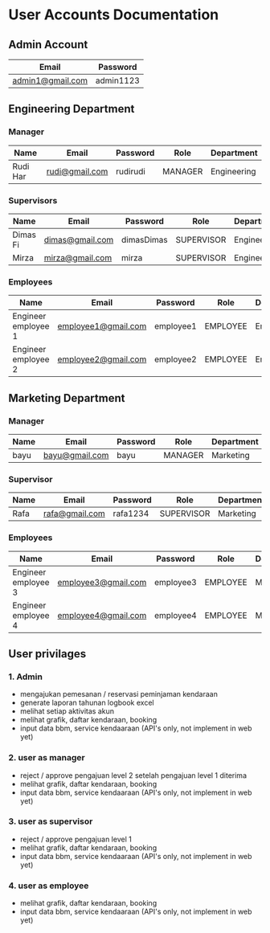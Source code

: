 # User Accounts Documentation

## Admin Account

| Email            | Password  |
| ---------------- | --------- |
| admin1@gmail.com | admin1123 |

## Engineering Department

### Manager

| Name     | Email          | Password | Role    | Department  |
| -------- | -------------- | -------- | ------- | ----------- |
| Rudi Har | rudi@gmail.com | rudirudi | MANAGER | Engineering |

### Supervisors

| Name     | Email           | Password   | Role       | Department  |
| -------- | --------------- | ---------- | ---------- | ----------- |
| Dimas Fi | dimas@gmail.com | dimasDimas | SUPERVISOR | Engineering |
| Mirza    | mirza@gmail.com | mirza      | SUPERVISOR | Engineering |

### Employees

| Name                | Email               | Password  | Role     | Department  |
| ------------------- | ------------------- | --------- | -------- | ----------- |
| Engineer employee 1 | employee1@gmail.com | employee1 | EMPLOYEE | Engineering |
| Engineer employee 2 | employee2@gmail.com | employee2 | EMPLOYEE | Engineering |

## Marketing Department

### Manager

| Name | Email          | Password | Role    | Department |
| ---- | -------------- | -------- | ------- | ---------- |
| bayu | bayu@gmail.com | bayu  | MANAGER | Marketing  |

### Supervisor

| Name | Email          | Password | Role       | Department |
| ---- | -------------- | -------- | ---------- | ---------- |
| Rafa | rafa@gmail.com | rafa1234 | SUPERVISOR | Marketing  |

### Employees

| Name                | Email               | Password  | Role     | Department |
| ------------------- | ------------------- | --------- | -------- | ---------- |
| Engineer employee 3 | employee3@gmail.com | employee3 | EMPLOYEE | Marketing  |
| Engineer employee 4 | employee4@gmail.com | employee4 | EMPLOYEE | Marketing  |

## User privilages

### 1. Admin

-   mengajukan pemesanan / reservasi peminjaman kendaraan
-   generate laporan tahunan logbook excel
-   melihat setiap aktivitas akun
-   melihat grafik, daftar kendaraan, booking
-   input data bbm, service kendaaraan (API's only, not implement in web yet)

### 2. user as manager

-   reject / approve pengajuan level 2 setelah pengajuan level 1 diterima
-   melihat grafik, daftar kendaraan, booking
-   input data bbm, service kendaaraan (API's only, not implement in web yet)

### 3. user as supervisor

-   reject / approve pengajuan level 1
-   melihat grafik, daftar kendaraan, booking
-   input data bbm, service kendaaraan (API's only, not implement in web yet)

### 4. user as employee

-   melihat grafik, daftar kendaraan, booking
-   input data bbm, service kendaaraan (API's only, not implement in web yet)
